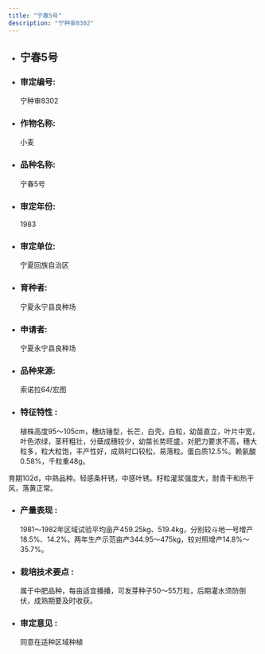 ```yaml
---
title: "宁春5号"
description: "宁种审8302"
---
```

* ## 宁春5号
* ###  审定编号:  
   宁种审8302

*  ### 作物名称:  
   小麦

*   ###  品种名称: 
    宁春5号

*   ### 审定年份: 
    1983

*   ### 审定单位:  
    宁夏回族自治区

*   ### 育种者:  
    宁夏永宁县良种场

*   ### 申请者:  
    宁夏永宁县良种场

*   ### 品种来源:  
    索诺拉64/宏图

*   ### 特征特性 : 
    植株高度95～105cm，穗纺锤型，长芒，白壳，白粒，幼苗直立，叶片中宽，叶色浓绿，茎秆粗壮，分蘖成穗较少，幼苗长势旺盛，对肥力要求不高，穗大粒多，粒大粒饱，丰产性好，成熟时口较松，易落粒。蛋白质12.5%。赖氨酸0.58%，千粒重48g。
育期102d，中熟品种。轻感条秆锈，中感叶锈。籽粒灌浆强度大，耐青干和热干风，落黄正常。　


*   ### 产量表现 : 
    1981～1982年区域试验平均亩产459.25kg、519.4kg，分别较斗地一号增产18.5%、14.2%。两年生产示范亩产344.95～475kg，较对照增产14.8%～35.7%。

*   ### 栽培技术要点 : 
    属于中肥品种，每亩适宜播播，可发芽种子50～55万粒，后期灌水须防倒伏，成熟期要及时收获。

*   ### 审定意见 : 
    同意在适种区域种植
